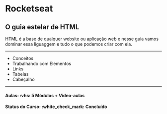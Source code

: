 <h1>Rocketseat</h1>
<h2>O guia estelar de HTML</h2>

<p>
HTML é a base de qualquer website ou aplicação web e nesse guia vamos dominar essa liguaggem
e tudo o que podemos criar com ela.
</p>

<hr/>

<ul>
  <li>Conceitos</li>
  <li>Trabalhando com Elementos</li>
  <li>Links</li>
  <li>Tabelas</li>
  <li>Cabeçalho</li>
</ul>

<hr/>

<h4><b>Aulas:</b> :vhs: 5 Módulos + Video-aulas</h4>
<h4><b>Status do Curso:</b> :white_check_mark: Concluído
